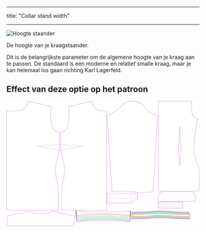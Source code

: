 - - -
title: "Collar stand width"
- - -

![Hoogte staander](collarstandwidth.svg)

De hoogte van je kraagstaander.

<Note>

Dit is de belangrijkste parameter om de algemene hoogte van je kraag aan te passen. De standaard is een moderne en relatief smalle kraag, maar je kan helemaal los gaan richting Karl Lagerfeld.

</Note>

## Effect van deze optie op het patroon

![Deze afbeelding toont het effect van deze optie door meerdere varianten die een andere waarde hebben voor deze optie te vervangen](simone_collarstandwidth_sample.svg "Effect of this option on the pattern")
